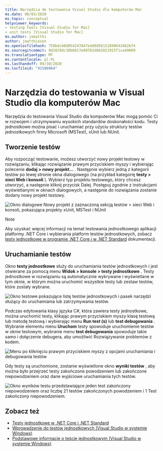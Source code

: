 ```yaml
---
title: Narzędzia do testowania Visual Studio dla komputerów Mac
ms.date: 08/03/2020
ms.topic: conceptual
helpviewer_keywords:
- testing tools [Visual Studio for Mac]
- unit tests [Visual Studio for Mac]
ms.author: jomatthi
author: jmatthiesen
ms.openlocfilehash: 758bdcb0d854247847e4d0d56152840643402bf4
ms.sourcegitcommit: 9d2829dc30b6917e89762d602022915f1ca49089
ms.translationtype: MT
ms.contentlocale: pl-PL
ms.lasthandoff: 09/30/2020
ms.locfileid: "91580964"
---
```

# <a name="testing-tools-in-visual-studio-for-mac"></a>Narzędzia do testowania w Visual Studio dla komputerów Mac

Narzędzia do testowania Visual Studio dla komputerów Mac mogą pomóc Ci w rozwojem i utrzymywaniu wysokich standardów doskonałości kodu. Testy jednostkowe można pisać i uruchamiać przy użyciu struktury testów jednostkowych firmy Microsoft (MSTest), xUnit lub NUnit.

## <a name="creating-tests"></a>Tworzenie testów
Aby rozpocząć testowanie, możesz utworzyć nowy projekt testowy w rozwiązaniu, klikając rozwiązanie prawym przyciskiem myszy i wybierając polecenie **dodaj > nowy projekt...** . Następnie wybierz jedną z kategorii testów po lewej stronie okna dialogowego (na przykład kategorię **testy > sieci Web i konsoli** ). Wybierz typ projektu testowego, który chcesz utworzyć, a następnie kliknij przycisk Dalej. Postępuj zgodnie z instrukcjami wyświetlanymi w oknach dialogowych, a następnie do rozwiązania zostanie dodany nowy projekt testowy.

![Okno dialogowe Nowy projekt z zaznaczoną sekcją testów > sieci Web i konsoli, pokazująca projekty xUnit, MSTest i NUnit](media/create-new-test-project.PNG)

> [!NOTE]
> Aby uzyskać więcej informacji na temat testowania jednostkowego aplikacji platformy .NET Core i wybierania platform testów jednostkowych, zobacz [testy jednostkowe w programie .NET Core i w .NET Standard](/dotnet/core/testing/?pivots=xunit) dokumentacji.

## <a name="running-tests"></a>Uruchamianie testów
Okno **testy jednostkowe** służy do uruchamiania testów jednostkowych i jest otwierane za pomocą menu **Widok > konsole > testy jednostkowe** . Testy jednostkowe w rozwiązaniu są automatycznie wykrywane i wyświetlane w tym oknie, w którym można uruchomić wszystkie testy lub zestaw testów, które zostały wybrane.

![Okno testowe pokazujące listę testów jednostkowych i pasek narzędzi służący do uruchamiania lub zatrzymywania testów.](media/test-window.PNG)

Podczas edytowania klasy języka C#, która zawiera testy jednostkowe, można uruchomić testy, klikając prawym przyciskiem myszy klasę testową lub metodę testową i wybierając menu **Run test (s)** lub **test debugowania** . Wybranie elementu menu **Uruchom** testy spowoduje uruchomienie testów w oknie testowym, wybranie menu **test debugowania** spowoduje takie samo i dołączenie debugera, aby umożliwić Rozwiązywanie problemów z kodem.

![Menu po kliknięciu prawym przyciskiem myszy z opcjami uruchamiania i debugowania testów](media/run-tests-context-menu.PNG)

Gdy testy są uruchomione, zostanie wyświetlone okno **wyniki testów** , aby można było przejrzeć testy zakończone powodzeniem lub zakończone niepowodzeniem oraz dane wyjściowe uruchamiania tych testów.

![Okno wyników testu przedstawiające jeden test zakończony niepowodzeniem oraz liczbę 21 testów zakończonych powodzeniem i 1 Test zakończony niepowodzeniem.](media/test-results-window.PNG)

## <a name="see-also"></a>Zobacz też

- [Testy jednostkowe w .NET Core i .NET Standard](/dotnet/core/testing)
- [Wprowadzenie do testów jednostkowych (Visual Studio w systemie Windows)](/visualstudio/test/getting-started-with-unit-testing)
- [Podstawowe informacje o teście jednostkowym (Visual Studio w systemie Windows)](/visualstudio/test/unit-test-basics)